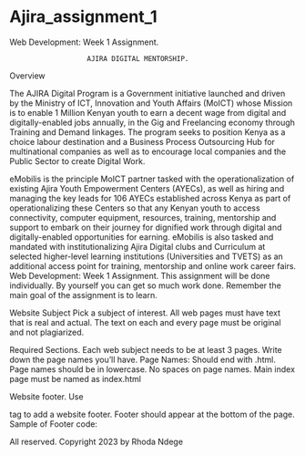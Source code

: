 # Ajira_assignment_1
Web Development: Week 1 Assignment.
                       
                       AJIRA DIGITAL MENTORSHIP.

Overview

The AJIRA Digital Program is a Government initiative launched and driven by the Ministry of ICT, Innovation and Youth Affairs (MoICT) whose Mission is to enable 1 Million Kenyan youth to earn a decent wage from digital and digitally-enabled jobs annually, in the Gig and Freelancing economy through Training and Demand linkages. The program seeks to position Kenya as a choice labour destination and a Business Process Outsourcing Hub for multinational companies as well as to encourage local companies and the Public Sector to create Digital Work. 

eMobilis is the principle MoICT partner tasked with the operationalization of existing Ajira Youth Empowerment Centers (AYECs), as well as hiring and managing the key leads for 106 AYECs established across Kenya as part of operationalizing these Centers so that any Kenyan youth to access connectivity, computer equipment, resources, training, mentorship and support to embark on their journey for dignified work through digital and digitally-enabled opportunities for earning. eMobilis is also tasked and mandated with institutionalizing Ajira Digital clubs and Curriculum at selected higher-level learning institutions (Universities and TVETS) as an additional access point for training, mentorship and online work career fairs.
 Web Development: Week 1 Assignment.
This assignment will be done individually. By yourself you can get so much work done.
Remember the main goal of the assignment is to learn. 

Website Subject
Pick a subject of interest. All web pages must have text that is real and actual. The text on each and every page must be original and not plagiarized.

Required Sections.
Each web subject needs to be at least 3 pages.
Write down the page names you’ll have.
Page Names: Should end with .html.
Page names should be in lowercase.
No spaces on page names.
Main index page must be named as index.html

Website footer.
Use <footer> tag to add a website footer.
Footer should appear at the bottom of the page.
Sample of Footer code:
<footer>
All reserved. Copyright 2023 by Rhoda Ndege
</footer>
